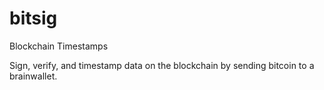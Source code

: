 # bitsig

Blockchain Timestamps

Sign, verify, and timestamp data on the blockchain by sending bitcoin to a brainwallet.
